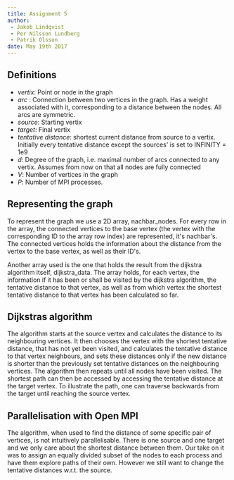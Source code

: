 ```yaml
---
title: Assignment 5
author:
 - Jakob Lindqvist
 - Per Nilsson Lundberg
 - Patrik Olsson
date: May 19th 2017
---
```

## Definitions
- _vertix_: Point or node in the graph
- _arc_ : Connection between two vertices in the graph. Has a weight associated with it, corresponding to a distance between the nodes. All arcs are symmetric.
- _source_: Starting vertix
- _target_: Final vertix
- _tentative distance_: shortest current distance from source to a vertix. Initially every tentative distance except the sources' is set to INFINITY = 1e9 
- $d$: Degree of the graph, i.e. maximal number of arcs connected to any vertix. Assumes from now on that all nodes are fully connected
- $V$: Number of vertices in the graph
- $P$: Number of MPI processes.

## Representing the graph

To represent the graph we use a 2D array, nachbar_nodes. For every row in the array, the connected vertices to the base vertex (the vertex with the corresponding ID to the array row index) are represented, it's nachbar's. The connected vertices holds the information about the distance from the vertex to the base vertex, as well as their ID's.

Another array used is the one that holds the result from the dijkstra algorithm itself, dijkstra_data. The array holds, for each vertex, the information if it has been or shall be visited by the dijkstra algorithm, the tentative distance to that vertex, as well as from which vertex the shortest tentative distance to that vertex has been calculated so far.

## Dijkstras algorithm

The algorithm starts at the source vertex and calculates the distance to its neighbouring vertices. It then chooses the vertex with the shortest tentative distance, that has not yet been visited, and calculates the tentative distance to that vertex neighbours, and sets these distances only if the new distance is shorter than the previously set tentative distances on the neighbouring vertices. The algorithm then repeats until all nodes have been visited. The shortest path can then be accessed by accessing the tentative distance at the target vertex. To illustrate the path, one can traverse backwards from the target until reaching the source vertex.


## Parallelisation with Open MPI

The algorithm, when used to find the distance of some specific pair of vertices, is not intuitively parallelisable. There is one source and one target and we only care about the shortest distance between them. Our take on it was to assign an equally divided subset of the nodes to each process and have them explore paths of their own. However we still want to change the tentative distances w.r.t. the source. 











